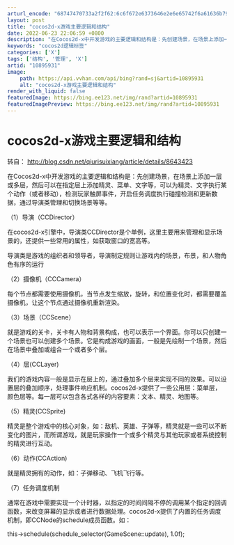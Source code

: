 ```yaml
---
arturl_encode: "68747470733a2f2f62:6c6f672e6373646e2e6e65742f6a61636b7976696e63656675:2f61727469636c652f64657461696c732f3130383935393331"
layout: post
title: "cocos2d-x游戏主要逻辑和结构"
date: 2022-06-23 22:06:59 +0800
description: "在Cocos2d-x中开发游戏的主要逻辑和结构是：先创建场景，在场景上添加一层或多层，然后可以在指定"
keywords: "cocos2d逻辑标签"
categories: ['X']
tags: ['结构', '管理', 'X']
artid: "10895931"
image:
    path: https://api.vvhan.com/api/bing?rand=sj&artid=10895931
    alt: "cocos2d-x游戏主要逻辑和结构"
render_with_liquid: false
featuredImage: https://bing.ee123.net/img/rand?artid=10895931
featuredImagePreview: https://bing.ee123.net/img/rand?artid=10895931
---
```


# cocos2d-x游戏主要逻辑和结构

转自：
<http://blog.csdn.net/qiurisuixiang/article/details/8643423>

在Cocos2d-x中开发游戏的主要逻辑和结构是：先创建场景，在场景上添加一层或多层，然后可以在指定层上添加精灵、菜单、文字等，可以为精灵、文字执行某个动作（或者移动），检测玩家触屏事件，开启任务调度执行碰撞检测和更新数据，通过导演类管理和切换场景等等。

（1）导演（CCDirector）

在cocos2d-x引擎中，导演类CCDirector是个单例，这里主要用来管理和显示场景的，还提供一些常用的属性，如获取窗口的宽高等。

导演类是游戏的组织者和领导者，导演制定规则让游戏内的场景，布景，和人物角色有序的运行

（2）摄像机（CCCamera）

每个节点都需要使用摄像机，当节点发生缩放，旋转，和位置变化时，都需要覆盖摄像机，让这个节点通过摄像机重新渲染。

（3）场景（CCScene）

就是游戏的关卡，关卡有人物和背景构成，也可以表示一个界面。你可以只创建一个场景也可以创建多个场景。它是构成游戏的画面，一般是先绘制一个场景，然后在场景中叠加或组合一个或者多个层。

（4）层(CCLayer)

我们的游戏内容一般是显示在层上的，通过叠加多个层来实现不同的效果。可以设置层的叠加顺序，处理事件响应机制。cocos2d-x提供了一些公用层：菜单层，颜色层等。每一层可以包含各式各样的内容要素：文本、精灵、地图等。

（5）精灵(CCSprite)

精灵是整个游戏中的核心对象，如：敌机、英雄、子弹等，精灵就是一些可以不断变化的图片，而所谓游戏，就是玩家操作一个或多个精灵与其他玩家或者系统控制的精灵进行互动。

（6）动作(CCAction)

就是精灵拥有的动作，如：子弹移动、飞机飞行等。

（7）任务调度机制

通常在游戏中需要实现一个计时器，以指定的时间间隔不停的调用某个指定的回调函数，来改变屏幕的显示或者进行数据处理。cocos2d-x提供了内置的任务调度机制，即CCNode的schedule成员函数。如：

this->schedule(schedule\_selector(GameScene::update), 1.0f);